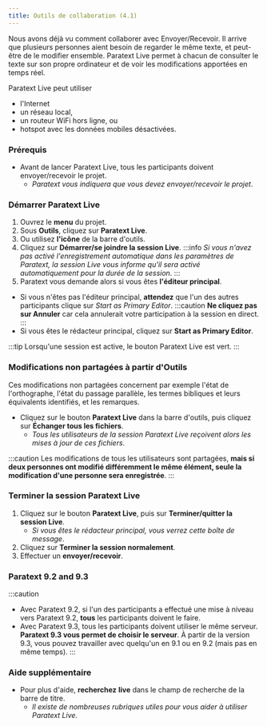 ```yaml
---
title: Outils de collaboration (4.1)
---
```


Nous avons déjà vu comment collaborer avec Envoyer/Recevoir. Il arrive que plusieurs personnes aient besoin de regarder le même texte, et peut-être de le modifier ensemble. Paratext Live permet à chacun de consulter le texte sur son propre ordinateur et de voir les modifications apportées en temps réel.

Paratext Live peut utiliser

-  l'Internet
-  un réseau local,
-  un routeur WiFi hors ligne, ou
-  hotspot avec les données mobiles désactivées.

### Prérequis

-  Avant de lancer Paratext Live, tous les participants doivent envoyer/recevoir le projet.
   -  *Paratext vous indiquera que vous devez envoyer/recevoir le projet*.

### Démarrer Paratext Live

1.  Ouvrez le **menu** du projet.
1.  Sous **Outils**, cliquez sur **Paratext Live**.
1.  Ou utilisez **l'icône** de la barre d'outils.
1.  Cliquez sur **Démarrer/se joindre la session Live**.
:::info
*Si vous n'avez pas activé l'enregistrement automatique dans les paramètres de Paratext, la session Live vous informe qu'il sera activé automatiquement pour la durée de la session*.
:::
1.  Paratext vous demande alors si vous êtes **l'éditeur principal**.
   -  Si vous n'êtes pas l'éditeur principal, **attendez** que l'un des autres participants clique sur *Start as Primary Editor*.
:::caution
**Ne cliquez pas sur Annuler** car cela annulerait votre participation à la session en direct.
:::
   -  Si vous êtes le rédacteur principal, cliquez sur **Start as Primary Editor**.

:::tip
Lorsqu'une session est active, le bouton Paratext Live est vert.
:::
### Modifications non partagées à partir d'Outils

Ces modifications non partagées concernent par exemple l'état de l'orthographe, l'état du passage parallèle, les termes bibliques et leurs équivalents identifiés, et les remarques.

-  Cliquez sur le bouton **Paratext Live** dans la barre d'outils, puis cliquez sur **Échanger tous les fichiers**.
     -  *Tous les utilisateurs de la session Paratext Live reçoivent alors les mises à jour de ces fichiers*.

:::caution
Les modifications de tous les utilisateurs sont partagées, **mais si deux personnes ont modifié différemment le même élément, seule la modification d'une personne sera enregistrée**.
:::

### Terminer la session Paratext Live

1.  Cliquez sur le bouton **Paratext Live**, puis sur **Terminer/quitter la session Live**.
     -  *Si vous êtes le rédacteur principal, vous verrez cette boîte de message*.
1.  Cliquez sur **Terminer la session normalement**.
1.  Effectuer un **envoyer/recevoir**.

### Paratext 9.2 and 9.3
:::caution
- Avec Paratext 9.2, si l'un des participants a effectué une mise à niveau vers Paratext 9.2, **tous** les participants doivent le faire. 
- Avec Paratext 9.3, tous les participants doivent utiliser le même serveur. **Paratext 9.3 vous permet de choisir le serveur**. À partir de la version 9.3, vous pouvez travailler avec quelqu'un en 9.1 ou en 9.2 (mais pas en même temps).
:::

### Aide supplémentaire

-  Pour plus d'aide, **recherchez** **live** dans le champ de recherche de la barre de titre.
   -  *Il existe de nombreuses rubriques utiles pour vous aider à utiliser Paratext Live.*
